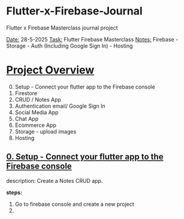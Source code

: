 # Flutter-x-Firebase-Journal
Flutter x Firebase Masterclass journal project

<ins>Date:</ins> 28-5-2025
<ins>Task:</ins> Flutter Firebase Masterclass
<ins>Notes:</ins>
Firebase - Storage - Auth (Including Google Sign In) - Hosting

# <ins>Project Overview</ins>
0. Setup - Connect your flutter app to the Firebase console
1. Firestore
2. CRUD / Notes App
3. Authentication email/ Google Sign In 
4. Social Media App
5. Chat App
6. Ecommerce App
7. Storage - upload images
8. Hosting

## <ins>0. Setup - Connect your flutter app to the Firebase console</ins>
description: Create a Notes CRUD app.

**steps:**
  1. Go to firebase console and create a new project
  2. 
      
